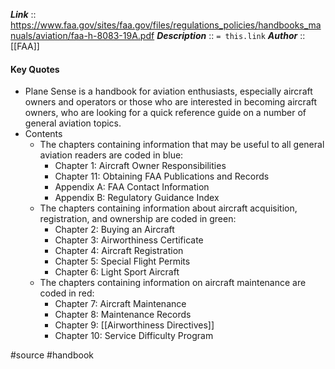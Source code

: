 ***Link***      :: https://www.faa.gov/sites/faa.gov/files/regulations_policies/handbooks_manuals/aviation/faa-h-8083-19A.pdf
***Description***      :: `= this.link`
***Author*** :: [[FAA]]

#### Key Quotes
* Plane Sense is a handbook for aviation enthusiasts, especially aircraft owners and operators or those who are interested in becoming aircraft owners, who are looking for a quick reference guide on a number of general aviation topics.
* Contents
	* The chapters containing information that may be useful to all general aviation readers are coded in blue:
		* Chapter 1: Aircraft Owner Responsibilities
		- Chapter 11: Obtaining FAA Publications and Records
		- Appendix A: FAA Contact Information
		- Appendix B: Regulatory Guidance Index
	- The chapters containing information about aircraft acquisition, registration, and ownership are coded in green:
		- Chapter 2: Buying an Aircraft
		- Chapter 3: Airworthiness Certificate
		- Chapter 4: Aircraft Registration
		- Chapter 5: Special Flight Permits
		- Chapter 6: Light Sport Aircraft
	- The chapters containing information on aircraft maintenance are coded in red:
		- Chapter 7: Aircraft Maintenance
		- Chapter 8: Maintenance Records
		- Chapter 9: [[Airworthiness Directives]]
		- Chapter 10: Service Difficulty Program

#source #handbook 